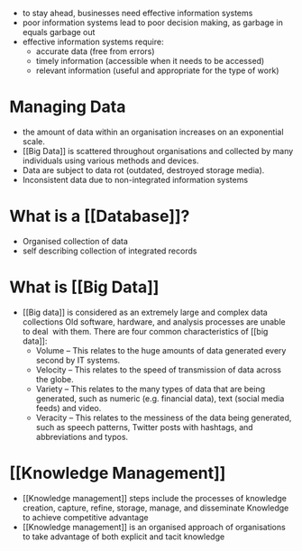 - to stay ahead, businesses need effective information systems
- poor information systems lead to poor decision making, as garbage in equals garbage out
- effective information systems require:
	- accurate data (free from errors)
	- timely information (accessible when it needs to be accessed)
	- relevant information (useful and appropriate for the type of work)
# Managing Data
- the amount of data within an organisation increases on an exponential scale.
- [[Big Data]] is scattered throughout organisations and collected by many individuals using various methods and devices.
- Data are subject to data rot (outdated, destroyed storage media).
- Inconsistent data due to non-integrated information systems
# What is a [[Database]]?
- Organised collection of data
- self describing collection of integrated records
# What is [[Big Data]]
- [[Big data]] is considered as an extremely large and complex data collections Old software, hardware, and analysis processes are unable to deal  with them. There are four common characteristics of [[big data]]:
	- Volume – This relates to the huge amounts of data generated every second by IT systems.
	- Velocity – This relates to the speed of transmission of data across the globe.
	- Variety – This relates to the many types of data that are being generated, such as numeric (e.g. financial data), text (social media feeds) and video.
	- Veracity – This relates to the messiness of the data being generated, such as speech patterns, Twitter posts with hashtags, and abbreviations and typos.
# [[Knowledge Management]]
- [[Knowledge management]] steps include the processes of knowledge creation, capture, refine, storage, manage, and disseminate Knowledge to achieve competitive advantage
- [[Knowledge management]] is an organised approach of organisations to take advantage of both explicit and tacit knowledge